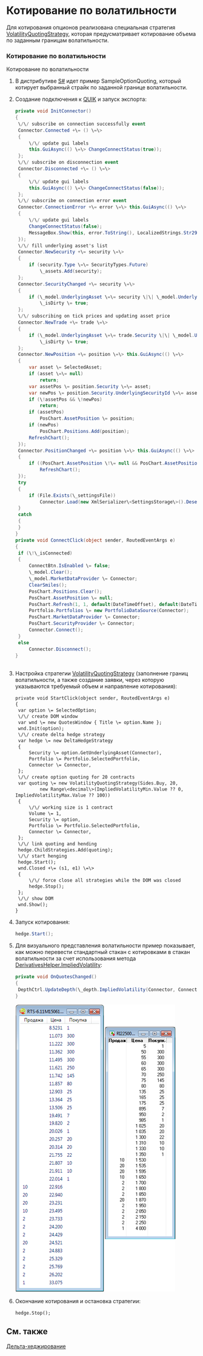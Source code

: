 # Котирование по волатильности

Для котирования опционов реализована специальная стратегия [VolatilityQuotingStrategy](../api/StockSharp.Algo.Strategies.Derivatives.VolatilityQuotingStrategy.html), которая предусматривает котирование объема по заданным границам волатильности. 

### Котирование по волатильности

Котирование по волатильности

1. В дистрибутиве [S\#](StockSharpAbout.md) идет пример SampleOptionQuoting, который котирует выбранный страйк по заданной границе волатильности. 
2. Создание подключения к [QUIK](Quik.md) и запуск экспорта: 

   ```cs
   private void InitConnector()
   {
   	\/\/ subscribe on connection successfully event
   	Connector.Connected +\= () \=\>
   	{
   		\/\/ update gui labels
   		this.GuiAsync(() \=\> ChangeConnectStatus(true));
   	};
   	\/\/ subscribe on disconnection event
   	Connector.Disconnected +\= () \=\>
   	{
   		\/\/ update gui labels
   		this.GuiAsync(() \=\> ChangeConnectStatus(false));
   	};
   	\/\/ subscribe on connection error event
   	Connector.ConnectionError +\= error \=\> this.GuiAsync(() \=\>
   	{
   		\/\/ update gui labels
   		ChangeConnectStatus(false);
   		MessageBox.Show(this, error.ToString(), LocalizedStrings.Str2959);
   	});
   	\/\/ fill underlying asset's list
   	Connector.NewSecurity +\= security \=\>
   	{
   		if (security.Type \=\= SecurityTypes.Future)
   			\_assets.Add(security);
   	};
   	Connector.SecurityChanged +\= security \=\>
   	{
   		if (\_model.UnderlyingAsset \=\= security \|\| \_model.UnderlyingAsset.Id \=\= security.UnderlyingSecurityId)
   			\_isDirty \= true;
   	};
   	\/\/ subscribing on tick prices and updating asset price
   	Connector.NewTrade +\= trade \=\>
   	{
   		if (\_model.UnderlyingAsset \=\= trade.Security \|\| \_model.UnderlyingAsset.Id \=\= trade.Security.UnderlyingSecurityId)
   			\_isDirty \= true;
   	};
   	Connector.NewPosition +\= position \=\> this.GuiAsync(() \=\>
   	{
   		var asset \= SelectedAsset;
   		if (asset \=\= null)
   			return;
   		var assetPos \= position.Security \=\= asset;
   		var newPos \= position.Security.UnderlyingSecurityId \=\= asset.Id;
   		if (\!assetPos && \!newPos)
   			return;
   		if (assetPos)
   			PosChart.AssetPosition \= position;
   		if (newPos)
   			PosChart.Positions.Add(position);
   		RefreshChart();
   	});
   	Connector.PositionChanged +\= position \=\> this.GuiAsync(() \=\>
   	{
   		if ((PosChart.AssetPosition \!\= null && PosChart.AssetPosition \=\= position) \|\| PosChart.Positions.Cache.Contains(position))
   			RefreshChart();
   	});
   	try
   	{
   		if (File.Exists(\_settingsFile))
   			Connector.Load(new XmlSerializer\<SettingsStorage\>().Deserialize(\_settingsFile));
   	}
   	catch
   	{
   	}
   }
   private void ConnectClick(object sender, RoutedEventArgs e)
   {
   	if (\!\_isConnected)
   	{
   		ConnectBtn.IsEnabled \= false;
   		\_model.Clear();
   		\_model.MarketDataProvider \= Connector;
   		ClearSmiles();
   		PosChart.Positions.Clear();
   		PosChart.AssetPosition \= null;
   		PosChart.Refresh(1, 1, default(DateTimeOffset), default(DateTimeOffset));
   		Portfolio.Portfolios \= new PortfolioDataSource(Connector);
   		PosChart.MarketDataProvider \= Connector;
   		PosChart.SecurityProvider \= Connector;
   		Connector.Connect();
   	}
   	else
   		Connector.Disconnect();
   }            		
   	  				
   ```
3. Настройка стратегии [VolatilityQuotingStrategy](../api/StockSharp.Algo.Strategies.Derivatives.VolatilityQuotingStrategy.html) (заполнение границ волатильности, а также создание заявки, через которую указываются требуемый объем и направление котирования): 

   ```none
   private void StartClick(object sender, RoutedEventArgs e)
   {
   	var option \= SelectedOption;
   	\/\/ create DOM window
   	var wnd \= new QuotesWindow { Title \= option.Name };
   	wnd.Init(option);
   	\/\/ create delta hedge strategy
   	var hedge \= new DeltaHedgeStrategy
   	{
   		Security \= option.GetUnderlyingAsset(Connector),
   		Portfolio \= Portfolio.SelectedPortfolio,
   		Connector \= Connector,
   	};
   	\/\/ create option quoting for 20 contracts
   	var quoting \= new VolatilityQuotingStrategy(Sides.Buy, 20,
   			new Range\<decimal\>(ImpliedVolatilityMin.Value ?? 0, ImpliedVolatilityMax.Value ?? 100))
   	{
   		\/\/ working size is 1 contract
   		Volume \= 1,
   		Security \= option,
   		Portfolio \= Portfolio.SelectedPortfolio,
   		Connector \= Connector,
   	};
   	\/\/ link quoting and hending
   	hedge.ChildStrategies.Add(quoting);
   	\/\/ start henging
   	hedge.Start();
   	wnd.Closed +\= (s1, e1) \=\>
   	{
   		\/\/ force close all strategies while the DOM was closed
   		hedge.Stop();
   	};
   	\/\/ show DOM
   	wnd.Show();
   }
   ```
4. Запуск котирования: 

   ```cs
   hedge.Start();
   ```
5. Для визуального представления волатильности пример показывает, как можно перевести стандартный стакан с котировками в стакан волатильности за счет использования метода [DerivativesHelper.ImpliedVolatility](../api/StockSharp.Algo.Derivatives.DerivativesHelper.ImpliedVolatility.html): 

   ```cs
   private void OnQuotesChanged()
   {
   	DepthCtrl.UpdateDepth(\_depth.ImpliedVolatility(Connector, Connector, Connector.CurrentTime));
   }
   ```

   ![sample quote iv](../images/sample_quote_iv.png)
6. Окончание котирования и остановка стратегии: 

   ```none
   hedge.Stop();
   ```

## См. также

[Дельта\-хеджирование](OptionsHedge.md)

